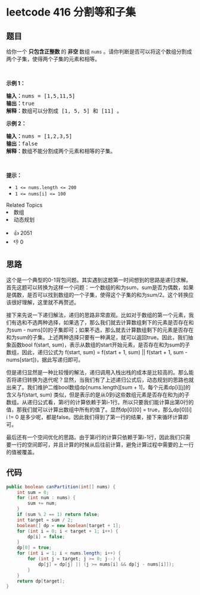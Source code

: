 # leetcode 416 分割等和子集

## 题目
<p>给你一个 <strong>只包含正整数 </strong>的 <strong>非空 </strong>数组&nbsp;<code>nums</code> 。请你判断是否可以将这个数组分割成两个子集，使得两个子集的元素和相等。</p>

<p>&nbsp;</p>

<p><strong>示例 1：</strong></p>

<pre>
<strong>输入：</strong>nums = [1,5,11,5]
<strong>输出：</strong>true
<strong>解释：</strong>数组可以分割成 [1, 5, 5] 和 [11] 。</pre>

<p><strong>示例 2：</strong></p>

<pre>
<strong>输入：</strong>nums = [1,2,3,5]
<strong>输出：</strong>false
<strong>解释：</strong>数组不能分割成两个元素和相等的子集。
</pre>

<p>&nbsp;</p>

<p><strong>提示：</strong></p>

<ul> 
 <li><code>1 &lt;= nums.length &lt;= 200</code></li> 
 <li><code>1 &lt;= nums[i] &lt;= 100</code></li> 
</ul>

<div><div>Related Topics</div><div><li>数组</li><li>动态规划</li></div></div><br><div><li>👍 2051</li><li>👎 0</li></div>

## 思路

这个是一个典型的0-1背包问题。其实遇到这题第一时间想到的思路是递归求解。首先这题可以转换为这样一个问题：一个数组的和为sum，sum是否为偶数，如果是偶数，是否可以找到数组的一个子集，使得这个子集的和为sum/2。这个转换应该很好理解，这里就不再赘述。

接下来先说一下递归解法，递归的思路非常直观。比如对于数组的第一个元素，我们有选和不选两种选择，如果选了，那么我们就去计算数组剩下的元素是否存在和为sum - nums[0]的子集即可；如果不选，那么就去计算数组剩下的元素是否存在和为sum的子集。上述两种选择只要有一种满足，就可以返回true。因此，我们抽象函数bool f(start, sum)，表示从数组的start开始元素，是否存在和为sum的子数组，因此，递归公式为 f(start, sum) = f(start + 1, sum) || f(start + 1, sum - nums[start])，据此写递归即可。

但是递归显然是一种比较慢的解法，递归调用入栈出栈的成本是比较高的。那么能否将递归转换为迭代呢？显然，当我们有了上述递归公式后，动态规划的思路也就出来了。我们维护二维bool数组dp[nums.length][sum + 1]，每个元素dp[i][j]的含义与f(start, sum) 类似，但是表示的是从0到i这些数组元素是否存在和为j的子数组。从递归公式看，第i行的计算依赖于第i-1行。所以只要我们能计算出第0行的值，那我们就可以计算出数组中所有的值了。显然dp[0][0] = true，那么dp[0][i] i != 0 是多少呢，都是false。因此我们得到了第一行的结果，接下来循环计算即可。

最后还有一个空间优化的思路。由于第i行的计算只依赖于第i-1行，因此我们只需要一行的空间即可，并且计算的时候从后往前计算，避免计算过程中需要的上一行的值被覆盖。

## 代码

```java
public boolean canPartition(int[] nums) {
    int sum = 0;
    for (int num : nums) {
        sum += num;
    }
    if (sum % 2 == 1) return false;
    int target = sum / 2;
    boolean[] dp = new boolean[target + 1];
    for (int i = 0; i < target + 1; i++) {
        dp[i] = false;
    }
    dp[0] = true;
    for (int i = 1; i < nums.length; i++) {
        for (int j = target; j >= 0; j--) {
            dp[j] = dp[j] || (j >= nums[i] && dp[j - nums[i]]);
        }
    }
    return dp[target];
}
```
